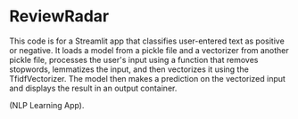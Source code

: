 # ReviewRadar 

This code is for a Streamlit app that classifies user-entered text as positive or negative. It loads a model from a pickle file and a vectorizer from another pickle file, processes the user's input using a function that removes stopwords, lemmatizes the input, and then vectorizes it using the TfidfVectorizer. The model then makes a prediction on the vectorized input and displays the result in an output container.

(NLP Learning App).
